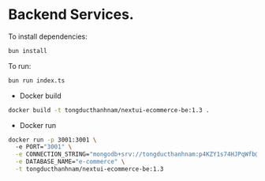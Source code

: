 # Backend Services.

To install dependencies:

```bash
bun install
```

To run:

```bash
bun run index.ts
```

- Docker build
```bash
docker build -t tongducthanhnam/nextui-ecommerce-be:1.3 .
```

- Docker run
```bash
docker run -p 3001:3001 \                                
  -e PORT="3001" \
  -e CONNECTION_STRING="mongodb+srv://tongducthanhnam:p4KZY1s74HJPqWfb@ecomerce.ocviy.mongodb.net/?retryWrites=true&w=majority&appName=Ecomerce" \
  -e DATABASE_NAME="e-commerce" \
  -t tongducthanhnam/nextui-ecommerce-be:1.3
```
